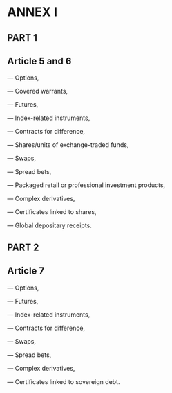 # ANNEX I

## PART 1

## Article 5 and 6

— Options,

— Covered warrants,

— Futures,

— Index-related instruments,

— Contracts for difference,

— Shares/units of exchange-traded funds,

— Swaps,

— Spread bets,

— Packaged retail or professional investment products,

— Complex derivatives,

— Certificates linked to shares,

— Global depositary receipts.

## PART 2

## Article 7

— Options,

— Futures,

— Index-related instruments,

— Contracts for difference,

— Swaps,

— Spread bets,

— Complex derivatives,

— Certificates linked to sovereign debt.

